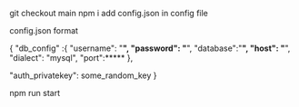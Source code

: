 git checkout main
npm i
add config.json in config file

config.json format


{
"db_config" :{
    "username": "********",
    "password": "********",
    "database":"********",
    "host": "********",
    "dialect": "mysql",
    "port":*****
},

"auth_privatekey": some_random_key
}


npm run start
